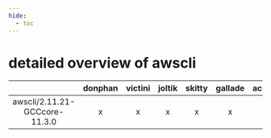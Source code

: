 ```yaml
---
hide:
  - toc
---
```


detailed overview of awscli
===========================

| |donphan|victini|joltik|skitty|gallade|accelgor|swalot|doduo|
| :---: | :---: | :---: | :---: | :---: | :---: | :---: | :---: | :---: |
|awscli/2.11.21-GCCcore-11.3.0|x|x|x|x|x|x|x|x|
